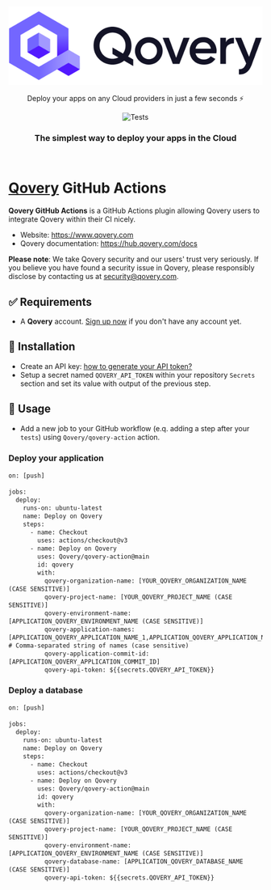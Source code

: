 <p align="center">
    <img src="https://raw.githubusercontent.com/Qovery/public-resources/master/qovery%20logo%20horizontal%20without%20margin.png" alt="Qovery logo" />
</p>

<p align="center">Deploy your apps on any Cloud providers in just a few seconds ⚡</p>

<p align="center">
<img src="https://github.com/Qovery/qovery-github-action/actions/workflows/test.yml/badge.svg?style=flat-square" alt="Tests">
</p>

<h3 align="center">The simplest way to deploy your apps in the Cloud</h3>

<br />

# [Qovery](https://www.qovery.com/) GitHub Actions

**Qovery GitHub Actions** is a GitHub Actions plugin allowing Qovery users to integrate Qovery within their CI nicely.

- Website: https://www.qovery.com
- Qovery documentation: https://hub.qovery.com/docs

**Please note**: We take Qovery security and our users' trust very seriously. If you believe you have found a security issue in Qovery, please responsibly disclose by contacting us at security@qovery.com.

## ✅ Requirements
- A **Qovery** account. [Sign up now](https://start.qovery.com/) if you don't have any account yet.

## 📖 Installation
- Create an API key: [how to generate your API token?](https://hub.qovery.com/docs/using-qovery/interface/cli/#generate-api-token)
- Setup a secret named `QOVERY_API_TOKEN` within your repository `Secrets` section and set its value with output of the previous step.

## 🔌 Usage
- Add a new job to your GitHub workflow (e.q. adding a step after your `tests`) using `Qovery/qovery-action` action.

### Deploy your application

```
on: [push]

jobs:
  deploy:
    runs-on: ubuntu-latest
    name: Deploy on Qovery
    steps:
      - name: Checkout
        uses: actions/checkout@v3
      - name: Deploy on Qovery
        uses: Qovery/qovery-action@main
        id: qovery
        with:
          qovery-organization-name: [YOUR_QOVERY_ORGANIZATION_NAME (CASE SENSITIVE)]
          qovery-project-name: [YOUR_QOVERY_PROJECT_NAME (CASE SENSITIVE)]
          qovery-environment-name: [APPLICATION_QOVERY_ENVIRONMENT_NAME (CASE SENSITIVE)]
          qovery-application-names: [APPLICATION_QOVERY_APPLICATION_NAME_1,APPLICATION_QOVERY_APPLICATION_NAME_2] # Comma-separated string of names (case sensitive)
          qovery-application-commit-id: [APPLICATION_QOVERY_APPLICATION_COMMIT_ID]
          qovery-api-token: ${{secrets.QOVERY_API_TOKEN}}
```

### Deploy a database

```
on: [push]

jobs:
  deploy:
    runs-on: ubuntu-latest
    name: Deploy on Qovery
    steps:
      - name: Checkout
        uses: actions/checkout@v3
      - name: Deploy on Qovery
        uses: Qovery/qovery-action@main
        id: qovery
        with:
          qovery-organization-name: [YOUR_QOVERY_ORGANIZATION_NAME (CASE SENSITIVE)]
          qovery-project-name: [YOUR_QOVERY_PROJECT_NAME (CASE SENSITIVE)]
          qovery-environment-name: [APPLICATION_QOVERY_ENVIRONMENT_NAME (CASE SENSITIVE)]
          qovery-database-name: [APPLICATION_QOVERY_DATABASE_NAME (CASE SENSITIVE)]
          qovery-api-token: ${{secrets.QOVERY_API_TOKEN}}
```
